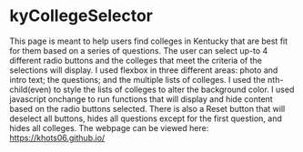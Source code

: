 # kyCollegeSelector
This page is meant to help users find colleges in Kentucky that are best fit for them based on a series of questions.  The user can select up-to 4 different radio buttons and the colleges that meet the criteria of the selections will display.  I used flexbox in three different areas: photo and intro text; the questions; and the multiple lists of colleges.  I used the nth-child(even) to style the lists of colleges to alter the background color.  I used javascript onchange to run functions that will display and hide content based on the radio buttons selected.  There is also a Reset button that will deselect all buttons, hides all questions except for the first question, and hides all colleges.  The webpage can be viewed here: https://khots06.github.io/
